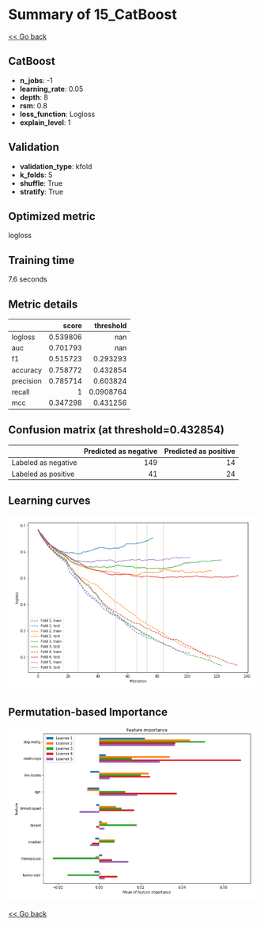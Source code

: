 # Summary of 15_CatBoost

[<< Go back](../README.md)


## CatBoost
- **n_jobs**: -1
- **learning_rate**: 0.05
- **depth**: 8
- **rsm**: 0.8
- **loss_function**: Logloss
- **explain_level**: 1

## Validation
 - **validation_type**: kfold
 - **k_folds**: 5
 - **shuffle**: True
 - **stratify**: True

## Optimized metric
logloss

## Training time

7.6 seconds

## Metric details
|           |    score |   threshold |
|:----------|---------:|------------:|
| logloss   | 0.539806 | nan         |
| auc       | 0.701793 | nan         |
| f1        | 0.515723 |   0.293293  |
| accuracy  | 0.758772 |   0.432854  |
| precision | 0.785714 |   0.603824  |
| recall    | 1        |   0.0908764 |
| mcc       | 0.347298 |   0.431256  |


## Confusion matrix (at threshold=0.432854)
|                     |   Predicted as negative |   Predicted as positive |
|:--------------------|------------------------:|------------------------:|
| Labeled as negative |                     149 |                      14 |
| Labeled as positive |                      41 |                      24 |

## Learning curves
![Learning curves](learning_curves.png)

## Permutation-based Importance
![Permutation-based Importance](permutation_importance.png)

[<< Go back](../README.md)
